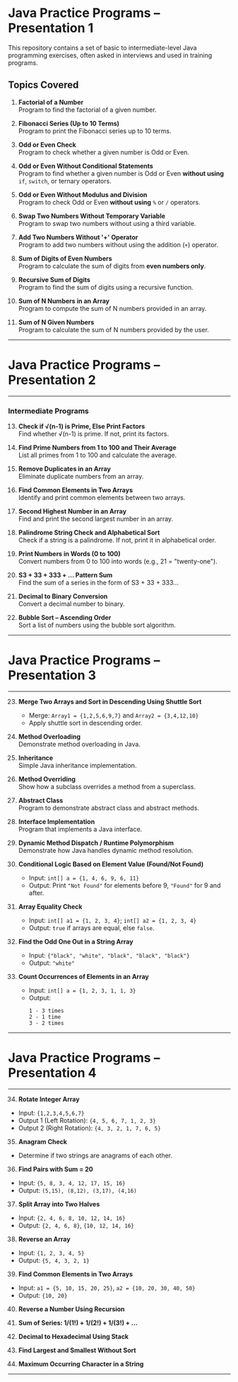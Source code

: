# Java Practice Programs – Presentation 1

This repository contains a set of basic to intermediate-level Java programming exercises, often asked in interviews and used in training programs.

## Topics Covered

1. **Factorial of a Number**  
   Program to find the factorial of a given number.

2. **Fibonacci Series (Up to 10 Terms)**  
   Program to print the Fibonacci series up to 10 terms.

3. **Odd or Even Check**  
   Program to check whether a given number is Odd or Even.

4. **Odd or Even Without Conditional Statements**  
   Program to find whether a given number is Odd or Even **without using** `if`, `switch`, or ternary operators.

5. **Odd or Even Without Modulus and Division**  
   Program to check Odd or Even **without using** `%` or `/` operators.

6. **Swap Two Numbers Without Temporary Variable**  
   Program to swap two numbers without using a third variable.

7. **Add Two Numbers Without '+' Operator**  
   Program to add two numbers without using the addition (`+`) operator.

8. **Sum of Digits of Even Numbers**  
   Program to calculate the sum of digits from **even numbers only**.

9. **Recursive Sum of Digits**  
   Program to find the sum of digits using a recursive function.

10. **Sum of N Numbers in an Array**  
   Program to compute the sum of N numbers provided in an array.

11. **Sum of N Given Numbers**  
   Program to calculate the sum of N numbers provided by the user.

----------------------------------------------------------------------------------------------------------------------------------------------------

# Java Practice Programs – Presentation 2

---

### Intermediate Programs

13. **Check if √(n-1) is Prime, Else Print Factors**  
    Find whether √(n-1) is prime. If not, print its factors.

14. **Find Prime Numbers from 1 to 100 and Their Average**  
    List all primes from 1 to 100 and calculate the average.

15. **Remove Duplicates in an Array**  
    Eliminate duplicate numbers from an array.

16. **Find Common Elements in Two Arrays**  
    Identify and print common elements between two arrays.

17. **Second Highest Number in an Array**  
    Find and print the second largest number in an array.

18. **Palindrome String Check and Alphabetical Sort**  
    Check if a string is a palindrome. If not, print it in alphabetical order.

19. **Print Numbers in Words (0 to 100)**  
    Convert numbers from 0 to 100 into words (e.g., 21 = "twenty-one").

20. **S3 + 33 + 333 + ... Pattern Sum**  
    Find the sum of a series in the form of S3 + 33 + 333...

21. **Decimal to Binary Conversion**  
    Convert a decimal number to binary.

22. **Bubble Sort – Ascending Order**  
    Sort a list of numbers using the bubble sort algorithm.

---

# Java Practice Programs – Presentation 3

---

23. **Merge Two Arrays and Sort in Descending Using Shuttle Sort**  
    - Merge: `Array1 = {1,2,5,6,9,7}` and `Array2 = {3,4,12,10}`  
    - Apply shuttle sort in descending order.

24. **Method Overloading**  
    Demonstrate method overloading in Java.

25. **Inheritance**  
    Simple Java inheritance implementation.

26. **Method Overriding**  
    Show how a subclass overrides a method from a superclass.

27. **Abstract Class**  
    Program to demonstrate abstract class and abstract methods.

28. **Interface Implementation**  
    Program that implements a Java interface.

29. **Dynamic Method Dispatch / Runtime Polymorphism**  
    Demonstrate how Java handles dynamic method resolution.

30. **Conditional Logic Based on Element Value (Found/Not Found)**  
    - Input: `int[] a = {1, 4, 6, 9, 6, 11}`  
    - Output: Print `"Not Found"` for elements before 9, `"Found"` for 9 and after.

31. **Array Equality Check**  
    - Input: `int[] a1 = {1, 2, 3, 4}`; `int[] a2 = {1, 2, 3, 4}`  
    - Output: `true` if arrays are equal, else `false`.

32. **Find the Odd One Out in a String Array**  
    - Input: `{"black", "white", "black", "black", "black"}`  
    - Output: `"white"`

33. **Count Occurrences of Elements in an Array**  
    - Input: `int[] a = {1, 2, 3, 1, 1, 3}`  
    - Output:  
      ```
      1 - 3 times  
      2 - 1 time  
      3 - 2 times  
      ```

---

# Java Practice Programs – Presentation 4

---
34. **Rotate Integer Array**
   - Input: `{1,2,3,4,5,6,7}`
   - Output 1 (Left Rotation): `{4, 5, 6, 7, 1, 2, 3}`
   - Output 2 (Right Rotation): `{4, 3, 2, 1, 7, 6, 5}`

35. **Anagram Check**
   - Determine if two strings are anagrams of each other.

36. **Find Pairs with Sum = 20**
   - Input: `{5, 8, 3, 4, 12, 17, 15, 16}`
   - Output: `(5,15), (8,12), (3,17), (4,16)`

37. **Split Array into Two Halves**
   - Input: `{2, 4, 6, 8, 10, 12, 14, 16}`
   - Output: `{2, 4, 6, 8}`, `{10, 12, 14, 16}`

38. **Reverse an Array**
   - Input: `{1, 2, 3, 4, 5}`
   - Output: `{5, 4, 3, 2, 1}`

39. **Find Common Elements in Two Arrays**
   - Input: `a1 = {5, 10, 15, 20, 25}`, `a2 = {10, 20, 30, 40, 50}`
   - Output: `{10, 20}`

40. **Reverse a Number Using Recursion**

41. **Sum of Series: 1/(1!) + 1/(2!) + 1/(3!) + ...**

42. **Decimal to Hexadecimal Using Stack**

43. **Find Largest and Smallest Without Sort**

44. **Maximum Occurring Character in a String**

---
